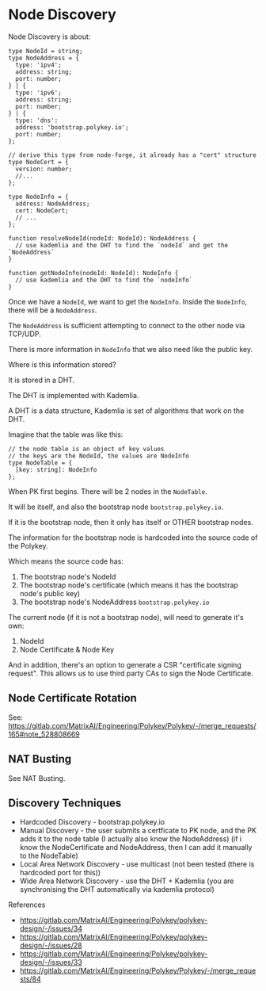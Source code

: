 # Node Discovery

Node Discovery is about:

```
type NodeId = string;
type NodeAddress = {
  type: 'ipv4';
  address: string;
  port: number;
} | {
  type: 'ipv6';
  address: string;
  port: number;
} | {
  type: 'dns':
  address: 'bootstrap.polykey.io';
  port: number;
};

// derive this type from node-forge, it already has a "cert" structure
type NodeCert = {
  version: number;
  //...
};

type NodeInfo = {
  address: NodeAddress;
  cert: NodeCert;
  // ...
};

function resolveNodeId(nodeId: NodeId): NodeAddress {
  // use kademlia and the DHT to find the `nodeId` and get the `NodeAddress`
}

function getNodeInfo(nodeId: NodeId): NodeInfo {
  // use kademlia and the DHT to find the `nodeInfo`
}
```

Once we have a `NodeId`, we want to get the `NodeInfo`. Inside the `NodeInfo`, there will be a `NodeAddress`.

The `NodeAddress` is sufficient attempting to connect to the other node via TCP/UDP.

There is more information in `NodeInfo` that we also need like the public key.

Where is this information stored?

It is stored in a DHT.

The DHT is implemented with Kademlia.

A DHT is a data structure, Kademlia is set of algorithms that work on the DHT.

Imagine that the table was like this:

```
// the node table is an object of key values
// the keys are the NodeId, the values are NodeInfo
type NodeTable = {
  [key: string]: NodeInfo
};
```

When PK first begins. There will be 2 nodes in the `NodeTable`.

It will be itself, and also the bootstrap node `bootstrap.polykey.io`.

If it is the bootstrap node, then it only has itself or OTHER bootstrap nodes.

The information for the bootstrap node is hardcoded into the source code of the Polykey.

Which means the source code has:

1. The bootstrap node's NodeId
2. The bootstrap node's certificate (which means it has the bootstrap node's public key)
3. The bootstrap node's NodeAddress `bootstrap.polykey.io`

The current node (if it is not a bootstrap node), will need to generate it's own:

1. NodeId
2. Node Certificate & Node Key

And in addition, there's an option to generate a CSR "certificate signing request". This allows us to use third party CAs to sign the Node Certificate.

## Node Certificate Rotation

See: https://gitlab.com/MatrixAI/Engineering/Polykey/Polykey/-/merge_requests/165#note_528808669

## NAT Busting

See NAT Busting.

## Discovery Techniques

* Hardcoded Discovery - bootstrap.polykey.io
* Manual Discovery - the user submits a certficate to PK node, and the PK adds it to the node table (I actually also know the NodeAddress) (if i know the NodeCertificate and NodeAddress, then I can add it manually to the NodeTable)
* Local Area Network Discovery - use multicast (not been tested (there is hardcoded port for this))
* Wide Area Network Discovery - use the DHT + Kademlia (you are synchronising the DHT automatically via kademlia protocol)

References

* https://gitlab.com/MatrixAI/Engineering/Polykey/polykey-design/-/issues/34
* https://gitlab.com/MatrixAI/Engineering/Polykey/polykey-design/-/issues/28
* https://gitlab.com/MatrixAI/Engineering/Polykey/polykey-design/-/issues/33
* https://gitlab.com/MatrixAI/Engineering/Polykey/Polykey/-/merge_requests/84
